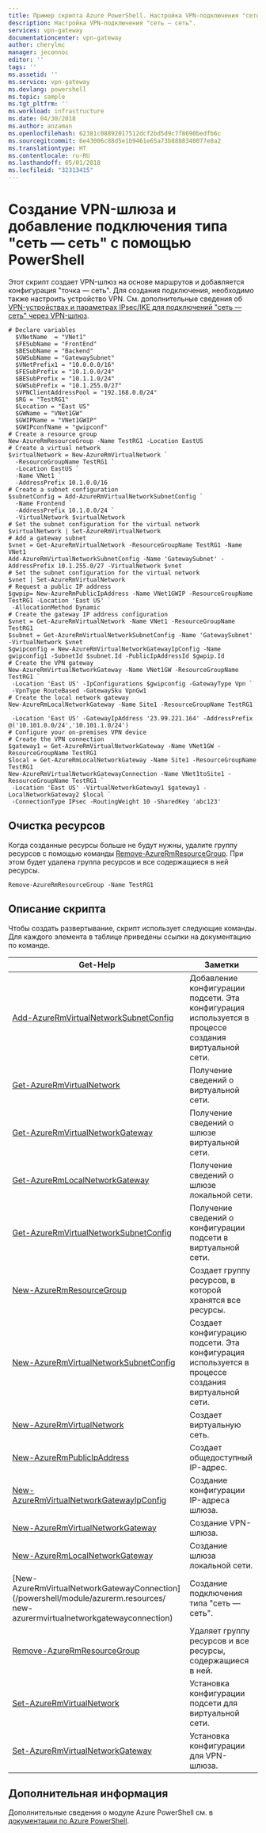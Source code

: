 ```yaml
---
title: Пример скрипта Azure PowerShell. Настройка VPN-подключения "сеть — сеть" | Документы Microsoft
description: Настройка VPN-подключения "сеть — сеть".
services: vpn-gateway
documentationcenter: vpn-gateway
author: cherylmc
manager: jeconnoc
editor: ''
tags: ''
ms.assetid: ''
ms.service: vpn-gateway
ms.devlang: powershell
ms.topic: sample
ms.tgt_pltfrm: ''
ms.workload: infrastructure
ms.date: 04/30/2018
ms.author: anzaman
ms.openlocfilehash: 62381c08892017512dcf2bd5d9c7f8690bedfb6c
ms.sourcegitcommit: 6e43006c88d5e1b9461e65a73b8888340077e8a2
ms.translationtype: HT
ms.contentlocale: ru-RU
ms.lasthandoff: 05/01/2018
ms.locfileid: "32313415"
---
```

# <a name="create-a-vpn-gateway-and-add-a-site-to-site-connection-using-powershell"></a>Создание VPN-шлюза и добавление подключения типа "сеть — сеть" с помощью PowerShell

Этот скрипт создает VPN-шлюз на основе маршрутов и добавляется конфигурация "точка — сеть". Для создания подключения, необходимо также настроить устройство VPN. См. дополнительные сведения об [VPN-устройствах и параметрах IPsec/IKE для подключений "сеть — сеть" через VPN-шлюз](../vpn-gateway-about-vpn-devices.md).


```azurepowershell-interactive
# Declare variables
  $VNetName  = "VNet1"
  $FESubName = "FrontEnd"
  $BESubName = "Backend"
  $GWSubName = "GatewaySubnet"
  $VNetPrefix1 = "10.0.0.0/16"
  $FESubPrefix = "10.1.0.0/24"
  $BESubPrefix = "10.1.1.0/24"
  $GWSubPrefix = "10.1.255.0/27"
  $VPNClientAddressPool = "192.168.0.0/24"
  $RG = "TestRG1"
  $Location = "East US"
  $GWName = "VNet1GW"
  $GWIPName = "VNet1GWIP"
  $GWIPconfName = "gwipconf"
# Create a resource group
New-AzureRmResourceGroup -Name TestRG1 -Location EastUS
# Create a virtual network
$virtualNetwork = New-AzureRmVirtualNetwork `
  -ResourceGroupName TestRG1 `
  -Location EastUS `
  -Name VNet1 `
  -AddressPrefix 10.1.0.0/16
# Create a subnet configuration
$subnetConfig = Add-AzureRmVirtualNetworkSubnetConfig `
  -Name Frontend `
  -AddressPrefix 10.1.0.0/24 `
  -VirtualNetwork $virtualNetwork
# Set the subnet configuration for the virtual network
$virtualNetwork | Set-AzureRmVirtualNetwork
# Add a gateway subnet
$vnet = Get-AzureRmVirtualNetwork -ResourceGroupName TestRG1 -Name VNet1
Add-AzureRmVirtualNetworkSubnetConfig -Name 'GatewaySubnet' -AddressPrefix 10.1.255.0/27 -VirtualNetwork $vnet
# Set the subnet configuration for the virtual network
$vnet | Set-AzureRmVirtualNetwork
# Request a public IP address
$gwpip= New-AzureRmPublicIpAddress -Name VNet1GWIP -ResourceGroupName TestRG1 -Location 'East US' `
 -AllocationMethod Dynamic
# Create the gateway IP address configuration
$vnet = Get-AzureRmVirtualNetwork -Name VNet1 -ResourceGroupName TestRG1
$subnet = Get-AzureRmVirtualNetworkSubnetConfig -Name 'GatewaySubnet' -VirtualNetwork $vnet
$gwipconfig = New-AzureRmVirtualNetworkGatewayIpConfig -Name gwipconfig1 -SubnetId $subnet.Id -PublicIpAddressId $gwpip.Id
# Create the VPN gateway
New-AzureRmVirtualNetworkGateway -Name VNet1GW -ResourceGroupName TestRG1 `
 -Location 'East US' -IpConfigurations $gwipconfig -GatewayType Vpn `
 -VpnType RouteBased -GatewaySku VpnGw1
# Create the local network gateway
New-AzureRmLocalNetworkGateway -Name Site1 -ResourceGroupName TestRG1 `
 -Location 'East US' -GatewayIpAddress '23.99.221.164' -AddressPrefix @('10.101.0.0/24','10.101.1.0/24')
# Configure your on-premises VPN device
# Create the VPN connection
$gateway1 = Get-AzureRmVirtualNetworkGateway -Name VNet1GW -ResourceGroupName TestRG1
$local = Get-AzureRmLocalNetworkGateway -Name Site1 -ResourceGroupName TestRG1
New-AzureRmVirtualNetworkGatewayConnection -Name VNet1toSite1 -ResourceGroupName TestRG1 `
 -Location 'East US' -VirtualNetworkGateway1 $gateway1 -LocalNetworkGateway2 $local `
 -ConnectionType IPsec -RoutingWeight 10 -SharedKey 'abc123'
```

## <a name="clean-up-resources"></a>Очистка ресурсов

Когда созданные ресурсы больше не будут нужны, удалите группу ресурсов с помощью команды [Remove-AzureRmResourceGroup](/powershell/module/azurerm.resources/remove-azurermresourcegroup). При этом будет удалена группа ресурсов и все содержащиеся в ней ресурсы.

```azurepowershell-interactive
Remove-AzureRmResourceGroup -Name TestRG1
```

## <a name="script-explanation"></a>Описание скрипта

Чтобы создать развертывание, скрипт использует следующие команды. Для каждого элемента в таблице приведены ссылки на документацию по команде.

| Get-Help | Заметки |
|---|---|
| [Add-AzureRmVirtualNetworkSubnetConfig](/powershell/module/azurerm.network/add-azurermvirtualnetworksubnetconfig) | Добавление конфигурации подсети. Эта конфигурация используется в процессе создания виртуальной сети. |
| [Get-AzureRmVirtualNetwork](/powershell/module/azurerm.network/get-azurermvirtualnetwork) | Получение сведений о виртуальной сети. |
| [Get-AzureRmVirtualNetworkGateway](/powershell/module/azurerm.network/get-azurermvirtualnetworkgateway) | Получение сведений о шлюзе виртуальной сети. |
| [Get-AzureRmLocalNetworkGateway](/powershell/module/azurerm.network/get-azurermvirtualnetworkgateway) | Получение сведений о шлюзе локальной сети. |
| [Get-AzureRmVirtualNetworkSubnetConfig](/powershell/module/azurerm.network/get-azurermvirtualnetworksubnetconfig) | Получение сведений о конфигурации подсети в виртуальной сети. |
| [New-AzureRmResourceGroup](/powershell/module/azurerm.resources/new-azurermresourcegroup) | Создает группу ресурсов, в которой хранятся все ресурсы. |
| [New-AzureRmVirtualNetworkSubnetConfig](/powershell/module/azurerm.network/new-azurermvirtualnetworksubnetconfig) | Создает конфигурацию подсети. Эта конфигурация используется в процессе создания виртуальной сети. |
| [New-AzureRmVirtualNetwork](/powershell/module/azurerm.network/new-azurermvirtualnetwork) | Создает виртуальную сеть. |
| [New-AzureRmPublicIpAddress](/powershell/module/azurerm.network/new-azurermpublicipaddress) | Создает общедоступный IP-адрес. |
| [New-AzureRmVirtualNetworkGatewayIpConfig](/powershell/module/azurerm.network/new-azurermvirtualnetworkgatewayipconfig) | Создание конфигурации IP-адреса шлюза. |
| [New-AzureRmVirtualNetworkGateway](/powershell/module/azurerm.resources/new-azurermvirtualnetworkgateway) | Создание VPN-шлюза. |
| [New-AzureRmLocalNetworkGateway](/powershell/module/azurerm.resources/new-azurermlocalnetworkgateway) | Создание шлюза локальной сети. |
| [New-AzureRmVirtualNetworkGatewayConnection](/powershell/module/azurerm.resources/ new-azurermvirtualnetworkgatewayconnection) | Создание подключения типа "сеть — сеть". |
| [Remove-AzureRmResourceGroup](/powershell/module/azurerm.resources/remove-azurermresourcegroup) | Удаляет группу ресурсов и все ресурсы, содержащиеся в ней. |
| [Set-AzureRmVirtualNetwork](/powershell/module/azurerm.network/set-azurermvirtualnetwork) | Установка конфигурации подсети для виртуальной сети. |
| [Set-AzureRmVirtualNetworkGateway](/powershell/module/azurerm.network/set-azurermvirtualnetworkgateway) | Установка конфигурации для VPN-шлюза. |

## <a name="next-steps"></a>Дополнительная информация

Дополнительные сведения о модуле Azure PowerShell см. в [документации по Azure PowerShell](/powershell/azure/overview).
